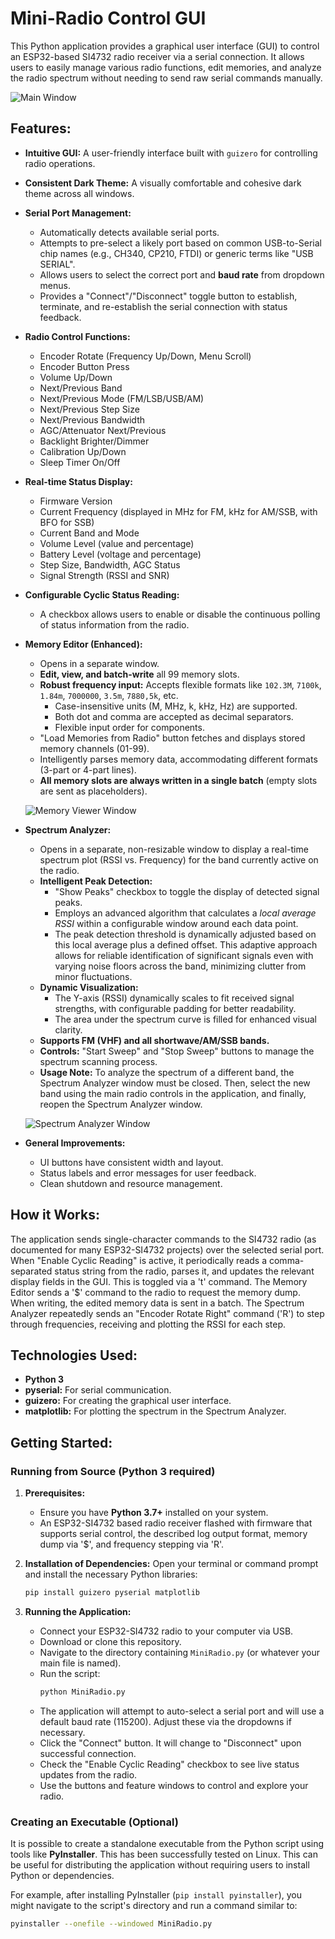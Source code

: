 # Mini-Radio Control GUI

This Python application provides a graphical user interface (GUI) to control an ESP32-based SI4732 radio receiver via a serial connection. It allows users to easily manage various radio functions, edit memories, and analyze the radio spectrum without needing to send raw serial commands manually.

![Main Window](screenshot.png)

## Features:

* **Intuitive GUI:** A user-friendly interface built with `guizero` for controlling radio operations.
* **Consistent Dark Theme:** A visually comfortable and cohesive dark theme across all windows.
* **Serial Port Management:**
    * Automatically detects available serial ports.
    * Attempts to pre-select a likely port based on common USB-to-Serial chip names (e.g., CH340, CP210, FTDI) or generic terms like "USB SERIAL".
    * Allows users to select the correct port and **baud rate** from dropdown menus.
    * Provides a "Connect"/"Disconnect" toggle button to establish, terminate, and re-establish the serial connection with status feedback.
* **Radio Control Functions:**
    * Encoder Rotate (Frequency Up/Down, Menu Scroll)
    * Encoder Button Press
    * Volume Up/Down
    * Next/Previous Band
    * Next/Previous Mode (FM/LSB/USB/AM)
    * Next/Previous Step Size
    * Next/Previous Bandwidth
    * AGC/Attenuator Next/Previous
    * Backlight Brighter/Dimmer
    * Calibration Up/Down
    * Sleep Timer On/Off
* **Real-time Status Display:**
    * Firmware Version
    * Current Frequency (displayed in MHz for FM, kHz for AM/SSB, with BFO for SSB)
    * Current Band and Mode
    * Volume Level (value and percentage)
    * Battery Level (voltage and percentage)
    * Step Size, Bandwidth, AGC Status
    * Signal Strength (RSSI and SNR)
* **Configurable Cyclic Status Reading:**
    * A checkbox allows users to enable or disable the continuous polling of status information from the radio.
* **Memory Editor (Enhanced):**
    * Opens in a separate window.
    * **Edit, view, and batch-write** all 99 memory slots.
    * **Robust frequency input:** Accepts flexible formats like `102.3M`, `7100k`, `1.84m`, `7000000`, `3.5m`, `7880,5k`, etc.
        * Case-insensitive units (M, MHz, k, kHz, Hz) are supported.
        * Both dot and comma are accepted as decimal separators.
        * Flexible input order for components.
    * "Load Memories from Radio" button fetches and displays stored memory channels (01-99).
    * Intelligently parses memory data, accommodating different formats (3-part or 4-part lines).
    * **All memory slots are always written in a single batch** (empty slots are sent as placeholders).

    ![Memory Viewer Window](memory.png)

* **Spectrum Analyzer:**
    * Opens in a separate, non-resizable window to display a real-time spectrum plot (RSSI vs. Frequency) for the band currently active on the radio.
    * **Intelligent Peak Detection:**
        * "Show Peaks" checkbox to toggle the display of detected signal peaks.
        * Employs an advanced algorithm that calculates a *local average RSSI* within a configurable window around each data point.
        * The peak detection threshold is dynamically adjusted based on this local average plus a defined offset. This adaptive approach allows for reliable identification of significant signals even with varying noise floors across the band, minimizing clutter from minor fluctuations.
    * **Dynamic Visualization:**
        * The Y-axis (RSSI) dynamically scales to fit received signal strengths, with configurable padding for better readability.
        * The area under the spectrum curve is filled for enhanced visual clarity.
    * **Supports FM (VHF) and all shortwave/AM/SSB bands.**
    * **Controls:** "Start Sweep" and "Stop Sweep" buttons to manage the spectrum scanning process.
    * **Usage Note:** To analyze the spectrum of a different band, the Spectrum Analyzer window must be closed. Then, select the new band using the main radio controls in the application, and finally, reopen the Spectrum Analyzer window.

    ![Spectrum Analyzer Window](spectrum.png)

* **General Improvements:**
    * UI buttons have consistent width and layout.
    * Status labels and error messages for user feedback.
    * Clean shutdown and resource management.

## How it Works:

The application sends single-character commands to the SI4732 radio (as documented for many ESP32-SI4732 projects) over the selected serial port.
When "Enable Cyclic Reading" is active, it periodically reads a comma-separated status string from the radio, parses it, and updates the relevant display fields in the GUI. This is toggled via a 't' command.
The Memory Editor sends a '$' command to the radio to request the memory dump. When writing, the edited memory data is sent in a batch.
The Spectrum Analyzer repeatedly sends an "Encoder Rotate Right" command ('R') to step through frequencies, receiving and plotting the RSSI for each step.

## Technologies Used:

* **Python 3**
* **pyserial:** For serial communication.
* **guizero:** For creating the graphical user interface.
* **matplotlib:** For plotting the spectrum in the Spectrum Analyzer.

## Getting Started:

### Running from Source (Python 3 required)

1.  **Prerequisites:**
    * Ensure you have **Python 3.7+** installed on your system.
    * An ESP32-SI4732 based radio receiver flashed with firmware that supports serial control, the described log output format, memory dump via '$', and frequency stepping via 'R'.

2.  **Installation of Dependencies:**
    Open your terminal or command prompt and install the necessary Python libraries:
    ```bash
    pip install guizero pyserial matplotlib
    ```

3.  **Running the Application:**
    * Connect your ESP32-SI4732 radio to your computer via USB.
    * Download or clone this repository.
    * Navigate to the directory containing `MiniRadio.py` (or whatever your main file is named).
    * Run the script:
        ```bash
        python MiniRadio.py
        ```
    * The application will attempt to auto-select a serial port and will use a default baud rate (115200). Adjust these via the dropdowns if necessary.
    * Click the "Connect" button. It will change to "Disconnect" upon successful connection.
    * Check the "Enable Cyclic Reading" checkbox to see live status updates from the radio.
    * Use the buttons and feature windows to control and explore your radio.

### Creating an Executable (Optional)

It is possible to create a standalone executable from the Python script using tools like **PyInstaller**. This has been successfully tested on Linux. This can be useful for distributing the application without requiring users to install Python or dependencies.

For example, after installing PyInstaller (`pip install pyinstaller`), you might navigate to the script's directory and run a command similar to:
```bash
pyinstaller --onefile --windowed MiniRadio.py
